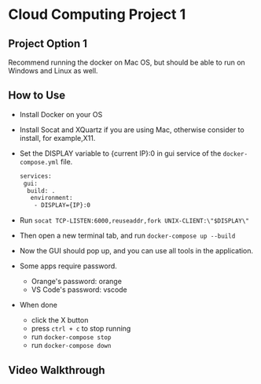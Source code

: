 # Cloud Computing Project 1



## Project Option 1

Recommend running the docker on Mac OS, but should be able to run on Windows and Linux as well.

## How to Use

- Install Docker on your OS
- Install Socat and XQuartz if you are using Mac, otherwise consider to install, for example,X11.
- Set the DISPLAY variable to {current IP}:0  in gui service of the `docker-compose.yml` file.

    ```bash
    services:
     gui:
      build: .
       environment:
 	    - DISPLAY={IP}:0
    ```

- Run `socat TCP-LISTEN:6000,reuseaddr,fork UNIX-CLIENT:\"$DISPLAY\"`
- Then open a new terminal tab, and run `docker-compose up --build`
- Now the GUI should pop up, and you can use all tools in the application.
- Some apps require password.
  - Orange's password: orange
  - VS Code's password: vscode
- When done
  - click the X button 
  - press `ctrl + c` to stop running
  - run `docker-compose stop` 
  - run `docker-compose down`

## Video Walkthrough
